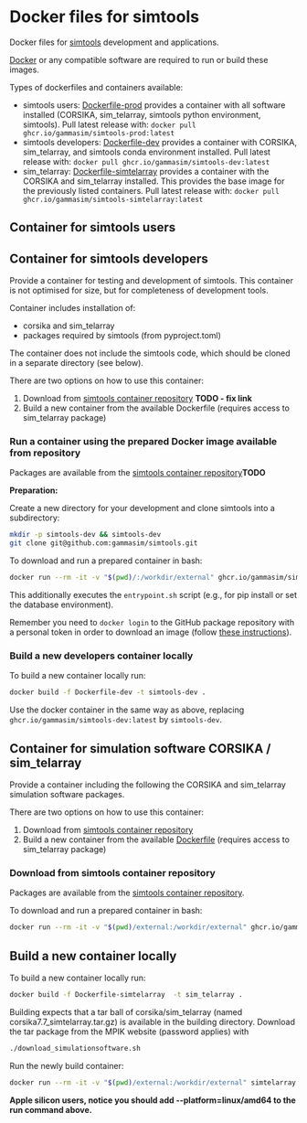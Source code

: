 # Docker files for simtools

Docker files for [simtools](https://github.com/gammasim/simtools) development and applications.

[Docker](https://www.docker.com/community-edition#/download) or any compatible software are required to run or build these images.

Types of dockerfiles and containers available:

- simtools users: [Dockerfile-prod](./Dockerfile-prod) provides a container with all software installed (CORSIKA, sim\_telarray, simtools python environment, simtools). Pull latest release with: `docker pull ghcr.io/gammasim/simtools-prod:latest`
- simtools developers: [Dockerfile-dev](./Dockerfile-dev) provides a container with CORSIKA, sim\_telarray, and simtools conda environment installed. Pull latest release with: `docker pull ghcr.io/gammasim/simtools-dev:latest`
- sim\_telarray: [Dockerfile-simtelarray](./Dockerfile-simtelarray) provides a container with the CORSIKA and sim\_telarray installed. This provides the base image for the previously listed containers. Pull latest release with: `docker pull ghcr.io/gammasim/simtools-simtelarray:latest`

## Container for simtools users

## Container for simtools developers

Provide a container for testing and development of simtools. This container is not optimised for size, but for completeness of development tools.

Container includes installation of:

- corsika and sim\_telarray
- packages required by simtools (from pyproject.toml)

The container does not include the simtools code, which should be cloned in a separate directory (see below).

There are two options on how to use this container:

1. Download from [simtools container repository](https://github.com/gammasim/containers/pkgs/container/simtools-dev) **TODO - fix link**
2. Build a new container from the available Dockerfile (requires access to sim\_telarray package)

### Run a container using the prepared Docker image available from repository

Packages are available from the [simtools container repository](https://github.com/gammasim/containers/pkgs/container/simtools-dev)**TODO**

**Preparation:**

Create a new directory for your development and clone simtools into a subdirectory:

```bash
mkdir -p simtools-dev && simtools-dev
git clone git@github.com:gammasim/simtools.git
```

To download and run a prepared container in bash:

```bash
docker run --rm -it -v "$(pwd)/:/workdir/external" ghcr.io/gammasim/simtools-dev:latest bash -c "$(cat ./simtools/docker/entrypoint.sh) && bash"
```

This additionally executes the `entrypoint.sh` script (e.g., for pip install or set the database environment).

Remember you need to `docker login` to the GitHub package repository with a personal token in order to download an image (follow [these instructions](https://docs.github.com/en/packages/working-with-a-github-packages-registry/working-with-the-container-registry)).

### Build a new developers container locally

To build a new container locally run:

```bash
docker build -f Dockerfile-dev -t simtools-dev .
```

Use the docker container in the same way as above, replacing `ghcr.io/gammasim/simtools-dev:latest` by `simtools-dev`.

## Container for simulation software CORSIKA / sim\_telarray

Provide a container including the following the CORSIKA and sim\_telarray simulation software packages.

There are two options on how to use this container:

1. Download from [simtools container repository](https://github.com/gammasim/containers/pkgs/container/simtools-simtel)
2. Build a new container from the available [Dockerfile](./Dockerfile-simtelarray) (requires access to sim\_telarray package)

### Download from simtools container repository

Packages are available from the [simtools container repository](https://github.com/gammasim/containers/pkgs/container/simtools-simtel).

To download and run a prepared container in bash:

```bash
docker run --rm -it -v "$(pwd)/external:/workdir/external" ghcr.io/gammasim/simtools-simtelarray:latest bash
```

## Build a new container locally

To build a new container locally run:

```bash
docker build -f Dockerfile-simtelarray  -t sim_telarray .
```

Building expects that a tar ball of corsika/sim\_telarray (named corsika7.7\_simtelarray.tar.gz) is available in the building directory.
Download the tar package from the MPIK website (password applies) with

```bash
./download_simulationsoftware.sh
```

Run the newly build container:

```bash
docker run --rm -it -v "$(pwd)/external:/workdir/external" simtelarray bash
```

**Apple silicon users, notice you should add --platform=linux/amd64 to the run command above.**
